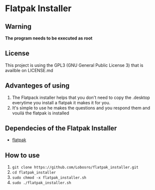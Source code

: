 # Flatpak Installer

## Warning
**The program needs to be executed as root**

## License
This project is using the GPL3 (GNU General Public License 3) that is availble on LICENSE.md

## Advanteges of using
1. The Flatpack installer helps that you don't need to copy the .desktop everytime you install a flatpak it makes it for you.
2. It's simple to use he makes the questions and you respond them and vouilá the flatpak is installed

## Dependecies of the Flatpak Installer
- [flatpak](https:/flatpak.org/setup/)

## How to use

1. `git clone https://github.com/Lobosro/flatpak_installer.git`
2. `cd flatpak_installer`
3. `sudo chmod -x flatpak_installer.sh`
4. `sudo ./flatpak_installer.sh`
